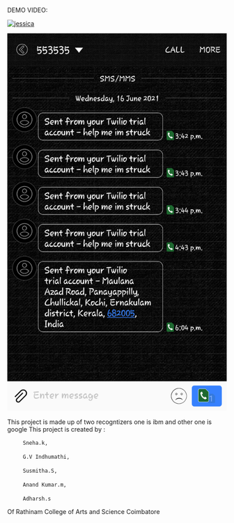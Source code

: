 DEMO VIDEO:



  [![jessica](https://img.youtube.com/vi/hmlqSHL0nSQ/2.jpg)](https://www.youtube.com/watch?v=hmlqSHL0nSQ)
			    
			   
  ![](jessica.png)


This project is made up of two recogntizers one is ibm and other one is google
This project is created by :

         Sneha.k,
	
         G.V Indhumathi,
	
         Susmitha.S,
	
         Anand Kumar.m,
	
         Adharsh.s
	
Of Rathinam College of Arts and Science Coimbatore
